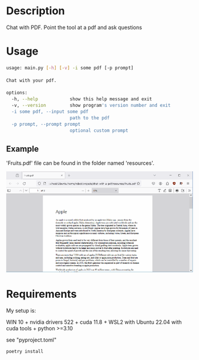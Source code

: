 # Description

Chat with PDF. Point the tool at a pdf and ask questions

# Usage

```bash
usage: main.py [-h] [-v] -i some pdf [-p prompt]

Chat with your pdf.

options:
  -h, --help            show this help message and exit
  -v, --version         show program's version number and exit
  -i some pdf, --input some pdf
                        path to the pdf
  -p prompt, --prompt prompt
                        optional custom prompt

```

## Example
'Fruits.pdf' file can be found in the folder named 'resources'. 

![Alt text](/resources/chat_pdf.gif)

# Requirements

My setup is:

WIN 10 + nvidia drivers 522 + cuda 11.8 + WSL2 with Ubuntu 22.04 with cuda tools + python >=3.10

see "pyproject.toml"

```bash
poetry install
```
